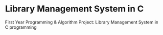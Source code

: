 # Library Management System in C
 First Year Programming & Algorithm Project: Library Management System in C programming
